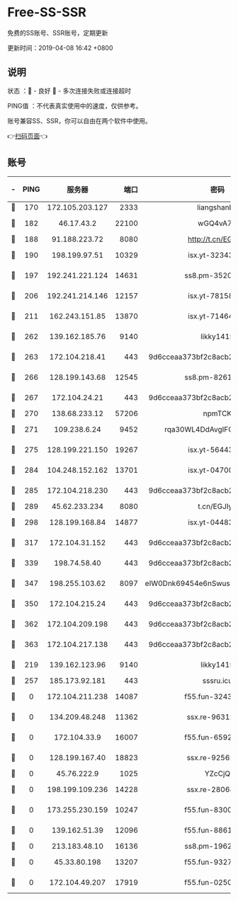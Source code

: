 # Free-SS-SSR

免费的SS账号、SSR账号，定期更新

更新时间：2019-04-08 16:42 +0800

## 说明

状态     ：🙂 - 良好 🙁 - 多次连接失败或连接超时

PING值   ：不代表真实使用中的速度，仅供参考。

账号兼容SS、SSR，你可以自由在两个软件中使用。

👉[扫码页面](https://liesauer.github.io/Free-SS-SSR/)👈

## 账号

|-|PING|服务器|端口|密码|加密方式|区域|
|:----:|:----:|:-----:|-----:|:----:|:----:|:----:|
|🙂|170|172.105.203.127|2333|liangshanbo|chacha20|JP|
|🙂|182|46.17.43.2|22100|wGQ4vA7D|aes-256-gcm|RU|
|🙂|188|91.188.223.72|8080|http://t.cn/EGJIyrl|rc4-md5|RU|
|🙂|190|198.199.97.51|10329|isx.yt-32343911|aes-256-cfb|US|
|🙂|197|192.241.221.124|14631|ss8.pm-35207592|aes-256-cfb|US|
|🙂|206|192.241.214.146|12157|isx.yt-78158040|aes-256-cfb|US|
|🙂|211|162.243.151.85|13870|isx.yt-71464453|aes-256-cfb|US|
|🙂|262|139.162.185.76|9140|likky1415|aes-256-cfb|DE|
|🙂|263|172.104.218.41|443|9d6cceaa373bf2c8acb22e60b6a58be6|aes-256-cfb|US|
|🙂|266|128.199.143.68|12545|ss8.pm-82618687|aes-256-cfb|SG|
|🙂|267|172.104.24.21|443|9d6cceaa373bf2c8acb22e60b6a58be6|aes-256-cfb|US|
|🙂|270|138.68.233.12|57206|npmTCK|rc4-md5|US|
|🙂|271|109.238.6.24|9452|rqa30WL4DdAvgIFG6Fs3znzTa|aes-256-cfb|FR|
|🙂|275|128.199.221.150|19267|isx.yt-56443107|aes-256-cfb|SG|
|🙂|284|104.248.152.162|13701|isx.yt-04700164|aes-256-cfb|SG|
|🙂|285|172.104.218.230|443|9d6cceaa373bf2c8acb22e60b6a58be6|aes-256-cfb|US|
|🙂|289|45.62.233.234|8080|t.cn/EGJIyrl|rc4-md5|CA|
|🙂|298|128.199.168.84|14877|isx.yt-04483542|aes-256-cfb|SG|
|🙂|317|172.104.31.152|443|9d6cceaa373bf2c8acb22e60b6a58be6|aes-256-cfb|US|
|🙂|339|198.74.58.40|443|9d6cceaa373bf2c8acb22e60b6a58be6|aes-256-cfb|US|
|🙂|347|198.255.103.62|8097|eIW0Dnk69454e6nSwuspv9DmS201tQ0D|aes-256-cfb|US|
|🙂|350|172.104.215.24|443|9d6cceaa373bf2c8acb22e60b6a58be6|aes-256-cfb|US|
|🙂|362|172.104.209.198|443|9d6cceaa373bf2c8acb22e60b6a58be6|aes-256-cfb|US|
|🙂|363|172.104.217.138|443|9d6cceaa373bf2c8acb22e60b6a58be6|aes-256-cfb|US|
|🙂|219|139.162.123.96|9140|likky1415|aes-256-cfb|JP|
|🙁|257|185.173.92.181|443|sssru.icu|rc4-md5|RU|
|🙁|0|172.104.211.238|14087|f55.fun-32438458|aes-256-cfb|US|
|🙁|0|134.209.48.248|11362|ssx.re-96312869|aes-256-cfb|US|
|🙁|0|172.104.33.9|16007|f55.fun-65922710|aes-256-cfb|SG|
|🙁|0|128.199.167.40|18823|ssx.re-92562343|aes-256-cfb|SG|
|🙁|0|45.76.222.9|1025|YZcCjQ|rc4-md5|JP|
|🙁|0|198.199.109.236|14228|ssx.re-28068094|aes-256-cfb|US|
|🙁|0|173.255.230.159|10247|f55.fun-83008054|aes-256-cfb|US|
|🙁|0|139.162.51.39|12096|f55.fun-88617667|aes-256-cfb|SG|
|🙁|0|213.183.48.10|16136|ss8.pm-19627789|rc4-md5|RU|
|🙁|0|45.33.80.198|13207|f55.fun-93270323|aes-256-cfb|US|
|🙁|0|172.104.49.207|17919|f55.fun-02500708|aes-256-cfb|SG|
